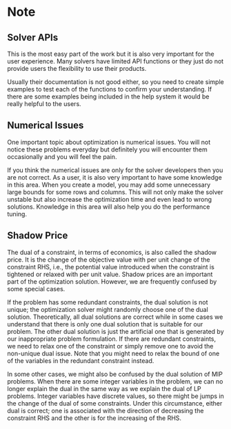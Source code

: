 # Note

## Solver APIs
This is the most easy part of the work but it is also very important for the user experience. Many solvers have limited API functions or they just do not provide users the flexibility to use their products.

Usually their documentation is not good either, so you need to create simple examples to test each of the functions to confirm your understanding. If there are some examples being included in the help system it would be really helpful to the users.

## Numerical Issues
One important topic about optimization is numerical issues. You will not notice these problems everyday but definitely you will encounter them occasionally and you will feel the pain.

If you think the numerical issues are only for the solver developers then you are not correct. As a user, it is also very important to have some knowledge in this area. When you create a model, you may add some unnecessary large bounds for some rows and columns. This will not only make the solver unstable but also increase the optimization time and even lead to wrong solutions. Knowledge in this area will also help you do the performance tuning.

## Shadow Price
The dual of a constraint, in terms of economics, is also called the shadow price. It is the change of the objective value with per unit change of the constraint RHS, i.e., the potential value introduced when the constraint is tightened or relaxed with per unit value. Shadow prices are an important part of the optimization solution. However, we are frequently confused by some special cases.

If the problem has some redundant constraints, the dual solution is not unique; the optimization solver might randomly choose one of the dual solution.  Theoretically, all dual solutions are correct while in some cases we understand that there is only one dual solution that is suitable for our problem. The other dual solution is just the artificial one that is generated by our inappropriate problem formulation. If there are redundant constraints, we need to relax one of the constraint or simply remove one to avoid the non-unique dual issue. Note that you might need to relax the bound of one of the variables in the redundant constraint instead.

In some other cases, we might also be confused by the dual solution of MIP problems. When there are some integer variables in the problem, we can no longer explain the dual in the same way as we explain the dual of LP problems. Integer variables have discrete values, so there might be jumps in the change of the dual of some constraints. Under this circumstance, either dual is correct; one is associated with the direction of decreasing the constraint RHS and the other is for the increasing of the RHS.
